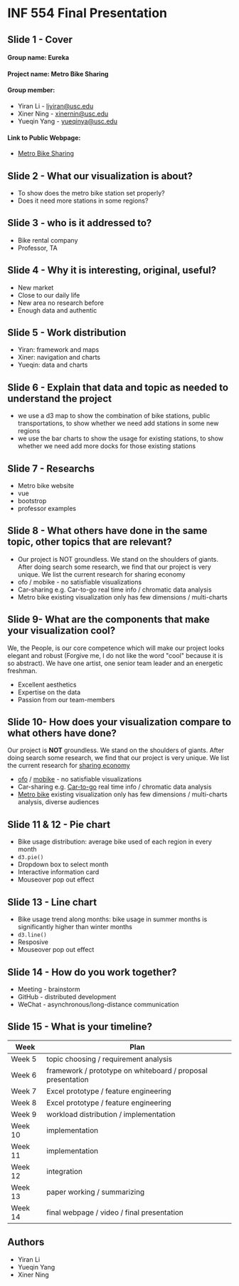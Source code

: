 # INF 554 Final Presentation


## Slide 1 - Cover
#### Group name: Eureka
#### Project name: Metro Bike Sharing
#### Group member:  
* Yiran Li - liyiran@usc.edu
* Xiner Ning - xinernin@usc.edu
* Yueqin Yang - yueqinya@usc.edu
#### Link to Public Webpage:
- [Metro Bike Sharing](http://www-scf.usc.edu/~liyiran/final/)

## Slide 2 - What our visualization is about?
- To show does the metro bike station set properly? 
- Does it need more stations in some regions?

## Slide 3 -  who is it addressed to?
- Bike rental company
- Professor, TA

## Slide 4 - Why it is interesting, original, useful?
- New market
- Close to our daily life
- New area no research before
- Enough data and authentic

## Slide 5 - Work distribution
- Yiran: framework and maps
- Xiner: navigation and charts
- Yueqin: data and charts

## Slide 6 - Explain that data and topic as needed to understand the project
- we use a d3 map to show the combination of bike stations, public transportations, to show whether we need add stations in some new regions
- we use the bar charts to show the usage for existing stations, to show whether we need add more docks for those existing stations

## Slide 7 - Researchs
- Metro bike website
- vue
- bootstrop
- professor examples

## Slide 8 - What others have done in the same topic, other topics that are relevant?
- Our project is NOT groundless. We stand on the shoulders of giants. After doing search some research, we find that our project is very unique. We list the current research for sharing economy
- ofo / mobike - no satisfiable visualizations
- Car-sharing e.g. Car-to-go real time info / chromatic data analysis
- Metro bike existing visualization only has few dimensions / multi-charts

## Slide 9- What are the components that make your visualization cool?
We, the People, is our core competence which will make our project looks elegant and robust (Forgive me, I do not like the word "cool" because it is so abstract). We have one artist, one senior team leader and an energetic freshman.
- Excellent aesthetics
- Expertise on the data
- Passion from our team-members
 
## Slide 10- How does your visualization compare to what others have done?
Our project is **NOT** groundless. We stand on the shoulders of giants. After doing search some research, we find that our project is very unique. We list the current research for [sharing economy](https://en.wikipedia.org/wiki/Sharing_economy)
- [ofo](https://en.wikipedia.org/wiki/Ofo_(company)) / [mobike](https://en.wikipedia.org/wiki/Mobike) - no satisfiable visualizations
- Car-sharing e.g. [Car-to-go](https://en.wikipedia.org/wiki/Car2go) real time info / chromatic data analysis
- [Metro bike](https://bikeshare.metro.net) existing visualization only has few dimensions / multi-charts analysis, diverse audiences
 
## Slide 11 & 12 - Pie chart
- Bike usage distribution: average bike used of each region in every month
- `d3.pie()`
- Dropdown box to select month
- Interactive information card
- Mouseover pop out effect

## Slide 13 - Line chart
- Bike usage trend along months: bike usage in summer months is significantly higher than winter months
- `d3.line()`
- Resposive
- Mouseover pop out effect



## Slide 14 - How do you work together?
- Meeting - brainstorm
- GitHub - distributed development
- WeChat - asynchronous/long-distance communication

## Slide 15 - What is your timeline?
**Week** | **Plan**
--- | ---
Week 5 | topic choosing / requirement analysis 
Week 6 | framework / prototype on whiteboard / proposal presentation
Week 7 | Excel prototype / feature engineering
Week 8 | Excel prototype / feature engineering
Week 9 | workload distribution / implementation
Week 10 | implementation
Week 11 | implementation
Week 12 | integration 
Week 13 | paper working / summarizing
Week 14 | final webpage / video / final presentation

## Authors
- Yiran Li
- Yueqin Yang 
- Xiner Ning